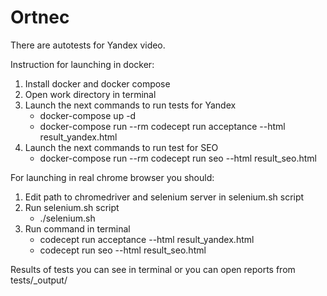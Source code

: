 # Ortnec

There are autotests for Yandex video.

Instruction for launching in docker:
1. Install docker and docker compose
2. Open work directory in terminal
3. Launch the next commands to run tests for Yandex
   - docker-compose up -d
   - docker-compose run --rm codecept run acceptance --html result_yandex.html
4. Launch the next commands to run test for SEO
   - docker-compose run --rm codecept run seo --html result_seo.html
   
For launching in real chrome browser you should:
1. Edit path to chromedriver and selenium server in selenium.sh script
2. Run selenium.sh script
    - ./selenium.sh
3. Run command in terminal
    - codecept run acceptance --html result_yandex.html
    - codecept run seo --html result_seo.html
    
Results of tests you can see in terminal or you can open reports from tests/_output/
